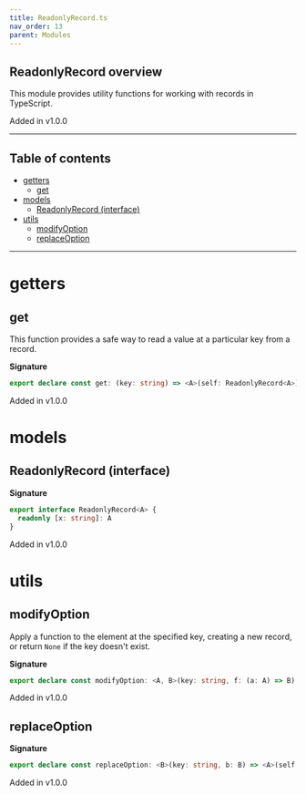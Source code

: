 ```yaml
---
title: ReadonlyRecord.ts
nav_order: 13
parent: Modules
---
```


## ReadonlyRecord overview

This module provides utility functions for working with records in TypeScript.

Added in v1.0.0

---

<h2 class="text-delta">Table of contents</h2>

- [getters](#getters)
  - [get](#get)
- [models](#models)
  - [ReadonlyRecord (interface)](#readonlyrecord-interface)
- [utils](#utils)
  - [modifyOption](#modifyoption)
  - [replaceOption](#replaceoption)

---

# getters

## get

This function provides a safe way to read a value at a particular key from a record.

**Signature**

```ts
export declare const get: (key: string) => <A>(self: ReadonlyRecord<A>) => any
```

Added in v1.0.0

# models

## ReadonlyRecord (interface)

**Signature**

```ts
export interface ReadonlyRecord<A> {
  readonly [x: string]: A
}
```

Added in v1.0.0

# utils

## modifyOption

Apply a function to the element at the specified key, creating a new record,
or return `None` if the key doesn't exist.

**Signature**

```ts
export declare const modifyOption: <A, B>(key: string, f: (a: A) => B) => (self: ReadonlyRecord<A>) => any
```

Added in v1.0.0

## replaceOption

**Signature**

```ts
export declare const replaceOption: <B>(key: string, b: B) => <A>(self: ReadonlyRecord<A>) => any
```

Added in v1.0.0
